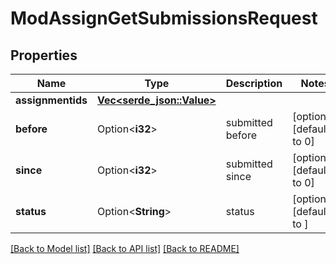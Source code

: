 # ModAssignGetSubmissionsRequest

## Properties

Name | Type | Description | Notes
------------ | ------------- | ------------- | -------------
**assignmentids** | [**Vec<serde_json::Value>**](serde_json::Value.md) |  | 
**before** | Option<**i32**> | submitted before | [optional][default to 0]
**since** | Option<**i32**> | submitted since | [optional][default to 0]
**status** | Option<**String**> | status | [optional][default to ]

[[Back to Model list]](../README.md#documentation-for-models) [[Back to API list]](../README.md#documentation-for-api-endpoints) [[Back to README]](../README.md)


